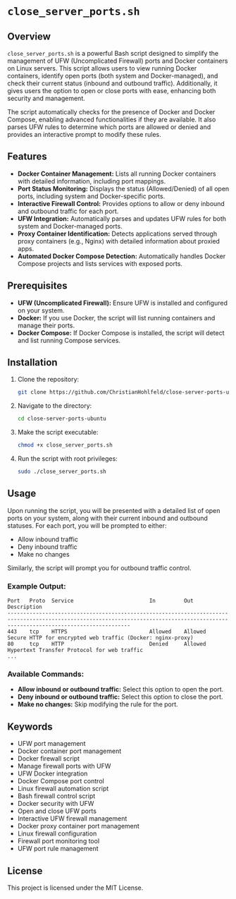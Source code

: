 
# `close_server_ports.sh`

## Overview

`close_server_ports.sh` is a powerful Bash script designed to simplify the management of UFW (Uncomplicated Firewall) ports and Docker containers on Linux servers. This script allows users to view running Docker containers, identify open ports (both system and Docker-managed), and check their current status (inbound and outbound traffic). Additionally, it gives users the option to open or close ports with ease, enhancing both security and management.

The script automatically checks for the presence of Docker and Docker Compose, enabling advanced functionalities if they are available. It also parses UFW rules to determine which ports are allowed or denied and provides an interactive prompt to modify these rules.

## Features

- **Docker Container Management:** Lists all running Docker containers with detailed information, including port mappings.
- **Port Status Monitoring:** Displays the status (Allowed/Denied) of all open ports, including system and Docker-specific ports.
- **Interactive Firewall Control:** Provides options to allow or deny inbound and outbound traffic for each port.
- **UFW Integration:** Automatically parses and updates UFW rules for both system and Docker-managed ports.
- **Proxy Container Identification:** Detects applications served through proxy containers (e.g., Nginx) with detailed information about proxied apps.
- **Automated Docker Compose Detection:** Automatically handles Docker Compose projects and lists services with exposed ports.

## Prerequisites

- **UFW (Uncomplicated Firewall):** Ensure UFW is installed and configured on your system.
- **Docker:** If you use Docker, the script will list running containers and manage their ports.
- **Docker Compose:** If Docker Compose is installed, the script will detect and list running Compose services.

## Installation

1. Clone the repository:
   ```bash
   git clone https://github.com/ChristianHohlfeld/close-server-ports-ubuntu.git
   ```

2. Navigate to the directory:
   ```bash
   cd close-server-ports-ubuntu
   ```

3. Make the script executable:
   ```bash
   chmod +x close_server_ports.sh
   ```

4. Run the script with root privileges:
   ```bash
   sudo ./close_server_ports.sh
   ```

## Usage

Upon running the script, you will be presented with a detailed list of open ports on your system, along with their current inbound and outbound statuses. For each port, you will be prompted to either:
- Allow inbound traffic
- Deny inbound traffic
- Make no changes

Similarly, the script will prompt you for outbound traffic control.

### Example Output:
```text
Port   Proto  Service                        In         Out        Description
-----------------------------------------------------------------------------------------------------------------------------------------------------------------------------------
443    tcp    HTTPS                          Allowed    Allowed    Secure HTTP for encrypted web traffic (Docker: nginx-proxy)
80     tcp    HTTP                           Denied     Allowed    Hypertext Transfer Protocol for web traffic
...
```

### Available Commands:
- **Allow inbound or outbound traffic:** Select this option to open the port.
- **Deny inbound or outbound traffic:** Select this option to close the port.
- **Make no changes:** Skip modifying the rule for the port.

## Keywords

- UFW port management
- Docker container port management
- Docker firewall script
- Manage firewall ports with UFW
- UFW Docker integration
- Docker Compose port control
- Linux firewall automation script
- Bash firewall control script
- Docker security with UFW
- Open and close UFW ports
- Interactive UFW firewall management
- Docker proxy container port management
- Linux firewall configuration
- Firewall port monitoring tool
- UFW port rule management

## License

This project is licensed under the MIT License.


